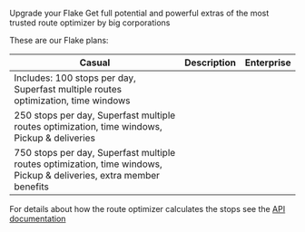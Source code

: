 Upgrade your Flake
Get full potential and powerful extras of the most trusted route optimizer by big corporations


These are our Flake plans:

|    Casual  | Description     | Enterprise |
|-------------|-----------------|---------|
|    Includes: 100 stops per day, Superfast multiple routes optimization, time windows  | 
250 stops per day, Superfast multiple routes optimization, time windows, Pickup & deliveries |
|    750 stops per day, Superfast multiple routes optimization, time windows, Pickup & deliveries, extra member benefits    |


For details about how the route optimizer calculates the stops see the [API documentation](developers/optimization/pricing.md) 
